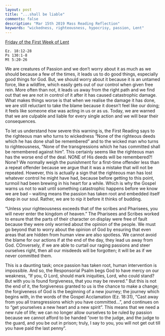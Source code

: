 ```yaml
---
layout: post
title: "...shall be liable"
comments: false
description: "Mar 15th 2019 Mass Reading Reflection"
keywords: "wickedness, righteousness, hypocrisy, passion, Lent"
---
```


[Friday of the First Week of Lent](https://www.ewtn.com/daily-readings/?date=2019-03-15)

```
Ez. 18:12-28
Ps 130:1-8
Mt 5:20-26
```
We are creatures of Passion and we don’t worry about it as much as we should because a few of the times, it leads us to do good things, especially good things for God. But, we should worry about it because it is an untamed force, like a wildfire, which easily gets out of our control when given free rein. More often than not, it leads us away from the right path and we find out that we are not in control of it after it has caused catastrophic damage. What makes things worse is that when we realise the damage it has done, we are still reluctant to take the blame because it doesn’t feel like our doing; it feels like someone else was acting in us or as us. Today, we are warned that we are culpable and liable for every single action and we will bear their consequences. 

To let us understand how severe this warning is, the First Reading says to the righteous man who turns to wickedness “None of the righteous deeds which he has done shall be remembered” and to the wicked man who turns to righteousness, “None of the transgressions which he has committed shall be remembered against him”. This certainly seems like the righteous man has the worse end of the deal. NONE of His deeds will be remembered?! None? We normally weigh the punishment for a first-time offender less than a repeat offender because we argue that it was a mistake that will not be repeated. However, this is actually a sign that the righteous man has lost whatever control he might have had, because before getting to this point, turmoil had been brewing in his heart for a while. Which is why the Gospel warns us not to wait until something catastrophic happens before we know we are bad – waiting means the passion has taken root and embedded itself deep in our soul. Rather, we are to nip it before it thinks of budding.

“Unless your righteousness exceeds that of the scribes and Pharisees, you will never enter the kingdom of heaven.” The Pharisees and Scribes worked to ensure that the parts of their character on display were free of fault because they were only worried about the opinion of the people. We must go beyond that to worry about the opinion of God by ensuring that even areas that are hidden from human view are also spotless. We cannot avoid the blame for our actions if at the end of the day, they lead us away from God. COnversely, if we are able to curtail our raging passions and steer ourselves right, then all our misdeeds will be forgotten; it will be as if we never committed them.

This is a daunting task; once passion has taken root, human intervention is impossible. And so, the Responsorial Psalm begs God to have mercy on our weakness, “If you, O Lord, should mark iniquities, Lord, who could stand? But with you is found forgiveness, that you may be revered.” But this is not the end of it, the forgiveness granted to us is the chance to make a change; the forgiveness of God is the beginning of a new journey; the journey which begins with, in the words of the Gospel Acclamation (Ez. 18:31), “Cast away from you all transgressions which you have committed...”, and continues on to “get yourselves a new heart and a new spirit”. This means that we need a new rule of life; we can no longer allow ourselves to be ruled by passion because we cannot afford to be handed “over to the judge, and the judge to the guard, and you be out in prison; truly, I say to you, you will not get out till you have paid the last penny”. 
